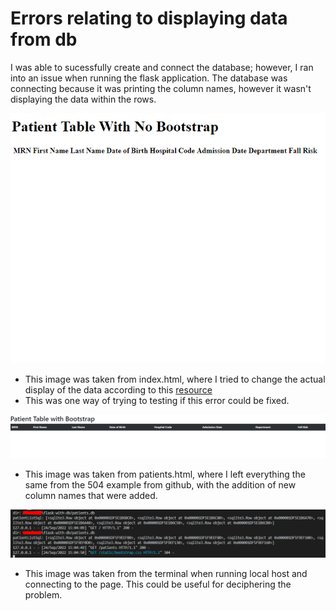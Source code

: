 # Errors relating to displaying data from db

I was able to sucessfully create and connect the database; however, I ran into an issue when running the flask application.   The database was connecting because it was printing the column names, however it wasn't displaying the data within the rows.  

![Index html](\errors\NoDataDisplayed1.png)
- This image was taken from index.html, where I tried to change the actual display of the data according to this [resource](https://stackoverflow.com/questions/39816944/cannot-get-html-to-display-sqlite3-data-with-python-flask)
- This was one way of trying to testing if this error could be fixed.

![Patients html](\errors\NoDataDisplayed2.png)
- This image was taken from patients.html, where I left everything the same from the 504 example from github, with the addition of new column names that were added.  

![Terminal Error](\errors\NDDTerminal.png)
- This image was taken from the terminal when running local host and connecting to the page.  This could be useful for deciphering the problem.
